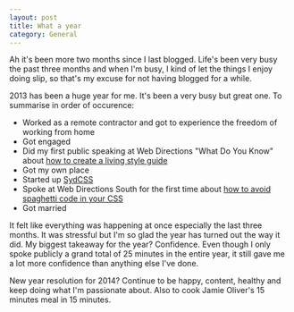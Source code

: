 ```yaml
---
layout: post
title: What a year
category: General
---
```


Ah it's been more two months since I last blogged. Life's been very busy the past three months and when I'm busy, I kind of let the things I enjoy doing slip, so that's my excuse for not having blogged for a while.

2013 has been a huge year for me. It's been a very busy but great one. To summarise in order of occurence:

* Worked as a remote contractor and got to experience the freedom of working from home
* Got engaged
* Did my first public speaking at Web Directions "What Do You Know" about [how to create a living style guide](https://speakerdeck.com/mobywhale/how-to-create-a-living-style-guide)
* Got my own place
* Started up [SydCSS](http://sydcss.com)
* Spoke at Web Directions South for the first time about [how to avoid spaghetti code in your CSS](https://www.youtube.com/watch?v=k1VOpxdoRIY)
* Got married

It felt like everything was happening at once especially the last three months. It was stressful but  I'm so glad the year has turned out the way it did. My biggest takeaway for the year? Confidence. Even though I only spoke publicly a grand total of 25 minutes in the entire year, it still gave me a lot more confidence than anything else I've done.

New year resolution for 2014? Continue to be happy, content, healthy and keep doing what I'm passionate about. Also to cook Jamie Oliver's 15 minutes meal in 15 minutes.